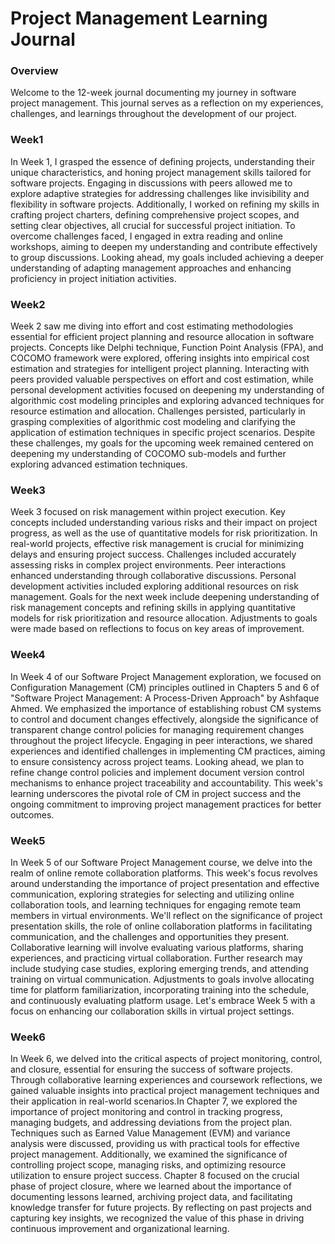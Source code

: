 # Project Management Learning Journal
### Overview
Welcome to the 12-week journal documenting my journey in software project management. This journal serves as a reflection on my experiences, challenges, and learnings throughout the development of our project.

### Week1
In Week 1, I grasped the essence of defining projects, understanding their unique characteristics, and honing project management skills tailored for software projects. Engaging in discussions with peers allowed me to explore adaptive strategies for addressing challenges like invisibility and flexibility in software projects. Additionally, I worked on refining my skills in crafting project charters, defining comprehensive project scopes, and setting clear objectives, all crucial for successful project initiation. To overcome challenges faced, I engaged in extra reading and online workshops, aiming to deepen my understanding and contribute effectively to group discussions. Looking ahead, my goals included achieving a deeper understanding of adapting management approaches and enhancing proficiency in project initiation activities.

### Week2
Week 2 saw me diving into effort and cost estimating methodologies essential for efficient project planning and resource allocation in software projects. Concepts like Delphi technique, Function Point Analysis (FPA), and COCOMO framework were explored, offering insights into empirical cost estimation and strategies for intelligent project planning. Interacting with peers provided valuable perspectives on effort and cost estimation, while personal development activities focused on deepening my understanding of algorithmic cost modeling principles and exploring advanced techniques for resource estimation and allocation. Challenges persisted, particularly in grasping complexities of algorithmic cost modeling and clarifying the application of estimation techniques in specific project scenarios. Despite these challenges, my goals for the upcoming week remained centered on deepening my understanding of COCOMO sub-models and further exploring advanced estimation techniques.

### Week3
Week 3 focused on risk management within project execution. Key concepts included understanding various risks and their impact on project progress, as well as the use of quantitative models for risk prioritization. In real-world projects, effective risk management is crucial for minimizing delays and ensuring project success. Challenges included accurately assessing risks in complex project environments. Peer interactions enhanced understanding through collaborative discussions. Personal development activities included exploring additional resources on risk management. Goals for the next week include deepening understanding of risk management concepts and refining skills in applying quantitative models for risk prioritization and resource allocation. Adjustments to goals were made based on reflections to focus on key areas of improvement.

### Week4

In Week 4 of our Software Project Management exploration, we focused on Configuration Management (CM) principles outlined in Chapters 5 and 6 of "Software Project Management: A Process-Driven Approach" by Ashfaque Ahmed. We emphasized the importance of establishing robust CM systems to control and document changes effectively, alongside the significance of transparent change control policies for managing requirement changes throughout the project lifecycle. Engaging in peer interactions, we shared experiences and identified challenges in implementing CM practices, aiming to ensure consistency across project teams. Looking ahead, we plan to refine change control policies and implement document version control mechanisms to enhance project traceability and accountability. This week's learning underscores the pivotal role of CM in project success and the ongoing commitment to improving project management practices for better outcomes.

### Week5

In Week 5 of our Software Project Management course, we delve into the realm of online remote collaboration platforms. This week's focus revolves around understanding the importance of project presentation and effective communication, exploring strategies for selecting and utilizing online collaboration tools, and learning techniques for engaging remote team members in virtual environments. We'll reflect on the significance of project presentation skills, the role of online collaboration platforms in facilitating communication, and the challenges and opportunities they present. Collaborative learning will involve evaluating various platforms, sharing experiences, and practicing virtual collaboration. Further research may include studying case studies, exploring emerging trends, and attending training on virtual communication. Adjustments to goals involve allocating time for platform familiarization, incorporating training into the schedule, and continuously evaluating platform usage. Let's embrace Week 5 with a focus on enhancing our collaboration skills in virtual project settings.

### Week6

In Week 6, we delved into the critical aspects of project monitoring, control, and closure, essential for ensuring the success of software projects. Through collaborative learning experiences and coursework reflections, we gained valuable insights into practical project management techniques and their application in real-world scenarios.In Chapter 7, we explored the importance of project monitoring and control in tracking progress, managing budgets, and addressing deviations from the project plan. Techniques such as Earned Value Management (EVM) and variance analysis were discussed, providing us with practical tools for effective project management. Additionally, we examined the significance of controlling project scope, managing risks, and optimizing resource utilization to ensure project success. Chapter 8 focused on the crucial phase of project closure, where we learned about the importance of documenting lessons learned, archiving project data, and facilitating knowledge transfer for future projects. By reflecting on past projects and capturing key insights, we recognized the value of this phase in driving continuous improvement and organizational learning.